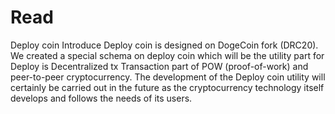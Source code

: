 # Read
Deploy coin Introduce
Deploy coin is designed on DogeCoin fork (DRC20). We created a special schema on deploy coin which will be the utility part for Deploy is Decentralized tx Transaction part of POW (proof-of-work) and peer-to-peer cryptocurrency. The development of the Deploy coin utility will certainly be carried out in the future as the cryptocurrency technology itself develops and follows the needs of its users.


